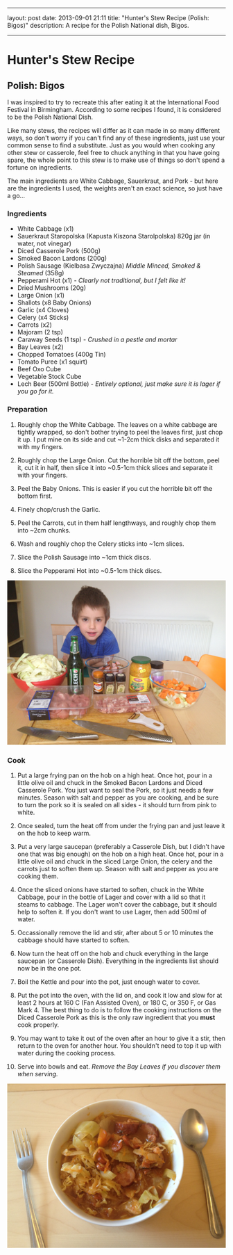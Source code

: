 ---
layout: post
date: 2013-09-01 21:11
title: "Hunter's Stew Recipe (Polish: Bigos)"
description: A recipe for the Polish National dish, Bigos.
___


# Hunter's Stew Recipe

## Polish: Bigos

I was inspired to try to recreate this after eating it at the International Food Festival in Birmingham. According to some recipes I found, it is considered to be the Polish National Dish.

Like many stews, the recipes will differ as it can made in so many different ways, so don't worry if you can't find any of these ingredients, just use your common sense to find a substitute. Just as you would when cooking any other stew or casserole, feel free to chuck anything in that you have going spare, the whole point to this stew is to make use of things so don't spend a fortune on ingredients.

The main ingredients are White Cabbage, Sauerkraut, and Pork - but here are the ingredients I used, the weights aren't an exact science, so just have a go...


### Ingredients

- White Cabbage (x1)
- Sauerkraut Staropolska (Kapusta Kiszona Starolpolska) 820g jar (in water, not vinegar)
- Diced Casserole Pork (500g)
- Smoked Bacon Lardons (200g)
- Polish Sausage (Kielbasa Zwyczajna) _Middle Minced, Smoked & Steamed_ (358g)
- Pepperami Hot (x1) - _Clearly not traditional, but I felt like it!_
- Dried Mushrooms (20g)
- Large Onion (x1)
- Shallots (x8 Baby Onions)
- Garlic (x4 Cloves)
- Celery (x4 Sticks)
- Carrots (x2)
- Majoram (2 tsp)
- Caraway Seeds (1 tsp) - _Crushed in a pestle and mortar_
- Bay Leaves (x2)
- Chopped Tomatoes (400g Tin)
- Tomato Puree (x1 squirt)
- Beef Oxo Cube
- Vegetable Stock Cube
- Lech Beer (500ml Bottle) - _Entirely optional, just make sure it is lager if you go for it._


### Preparation

1. Roughly chop the White Cabbage. The leaves on a white cabbage are tightly wrapped, so don't bother trying to peel the leaves first, just chop it up. I put mine on its side and cut ~1-2cm thick disks and separated it with my fingers.

2. Roughly chop the Large Onion. Cut the horrible bit off the bottom, peel it, cut it in half, then slice it into ~0.5-1cm thick slices and separate it with your fingers.

3. Peel the Baby Onions. This is easier if you cut the horrible bit off the bottom first.

4. Finely chop/crush the Garlic.

5. Peel the Carrots, cut in them half lengthways, and roughly chop them into ~2cm chunks.

6. Wash and roughly chop the Celery sticks into ~1cm slices.

7. Slice the Polish Sausage into ~1cm thick discs.

8. Slice the Pepperami Hot into ~0.5-1cm thick discs.

![Preparation](/images/2013-09-01-hunters-stew-polish-bigos/preparation.jpg)


### Cook

1. Put a large frying pan on the hob on a high heat. Once hot, pour in a little olive oil and chuck in the Smoked Bacon Lardons and Diced Casserole Pork. You just want to seal the Pork, so it just needs a few minutes. Season with salt and pepper as you are cooking, and be sure to turn the pork so it is sealed on all sides - it should turn from pink to white.

2. Once sealed, turn the heat off from under the frying pan and just leave it on the hob to keep warm.

3. Put a very large saucepan (preferably a Casserole Dish, but I didn't have one that was big enough) on the hob on a high heat. Once hot, pour in a little olive oil and chuck in the sliced Large Onion, the celery and the carrots just to soften them up. Season with salt and pepper as you are cooking them.

4. Once the sliced onions have started to soften, chuck in the White Cabbage, pour in the bottle of Lager and cover with a lid so that it steams to cabbage. The Lager won't cover the cabbage, but it should help to soften it. If you don't want to use Lager, then add 500ml of water.

5. Occassionally remove the lid and stir, after about 5 or 10 minutes the cabbage should have started to soften.

6. Now turn the heat off on the hob and chuck everything in the large saucepan (or Casserole Dish). Everything in the ingredients list should now be in the one pot.

7. Boil the Kettle and pour into the pot, just enough water to cover.

8. Put the pot into the oven, with the lid on, and cook it low and slow for at least 2 hours at 160 C (Fan Assisted Oven), or 180 C, or 350 F, or Gas Mark 4. The best thing to do is to follow the cooking instructions on the Diced Casserole Pork as this is the only raw ingredient that you __must__ cook properly.

9. You may want to take it out of the oven after an hour to give it a stir, then return to the oven for another hour. You shouldn't need to top it up with water during the cooking process.

10. Serve into bowls and eat. _Remove the Bay Leaves if you discover them when serving._

![Eat](/images/2013-09-01-hunters-stew-polish-bigos/eat.jpg)